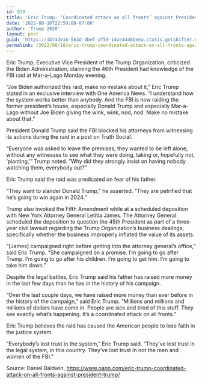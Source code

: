 ```yaml
---
id: 919
title: 'Eric Trump: ‘Coordinated attack on all fronts’ against President Trump'
date: '2022-08-10T22:59:00-07:00'
author: 'Trump 2020'
layout: post
guid: 'https://1b74de16-563d-4bef-af59-14ce4448beea.static.getshifter.net/?p=919'
permalink: /2022/08/10/eric-trump-coordinated-attack-on-all-fronts-against-president-trump/
---
```


Eric Trump, Executive Vice President of the Trump Organization, criticized the Biden Administration, claiming the 46th President had knowledge of the FBI raid at Mar-a-Lago Monday evening.

“Joe Biden authorized this raid, make no mistake about it,” Eric Trump stated in an exclusive interview with One America News. “I understand how the system works better than anybody. And the FBI is now raiding the former president’s house, especially Donald Trump and especially Mar-a-Lago without Joe Biden giving the wink, wink, nod, nod. Make no mistake about that.”

President Donald Trump said the FBI blocked his attorneys from witnessing its actions during the raid in a post on Truth Social.

“Everyone was asked to leave the premises, they wanted to be left alone, without any witnesses to see what they were doing, taking or, hopefully not, ‘planting,’” Trump noted. “Why did they strongly insist on having nobody watching them, everybody out?”

Eric Trump said the raid was predicated on fear of his father.

“They want to slander Donald Trump,” he asserted. “They are petrified that he’s going to win again in 2024.”

Trump also invoked the Fifth Amendment while at a scheduled deposition with New York Attorney General Letitia James. The Attorney General scheduled the deposition to question the 45th President as part of a three-year civil lawsuit regarding the Trump Organization’s business dealings, specifically whether the business improperly inflated the value of its assets.

“\[James\] campaigned right before getting into the attorney general’s office,” said Eric Trump. “She campaigned on a promise. I’m going to go after Trump. I’m going to go after his children. I’m going to get him. I’m going to take him down.”

Despite the legal battles, Eric Trump said his father has raised more money in the last few days than he has in the history of his campaign.

“Over the last couple days, we have raised more money than ever before in the history of the campaign,” said Eric Trump. “Millions and millions and millions of dollars have come in. People are sick and tired of this stuff. They see exactly what’s happening. It’s a coordinated attack on all fronts.”

Eric Trump believes the raid has caused the American people to lose faith in the justice system.

“Everybody’s lost trust in the system,” Eric Trump said. “They’ve lost trust in the legal system, in this country. They’ve lost trust in not the men and women of the FBI.”

Source: Daniel Baldwin, https://www.oann.com/eric-trump-coordinated-attack-on-all-fronts-against-president-trump/